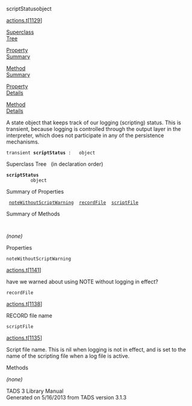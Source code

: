 <span class="title">scriptStatus</span><span class="type">object</span>

[actions.t](../file/actions.t.html)\[[1129](../source/actions.t.html#1129)\]

[Superclass  
Tree](#_SuperClassTree_)

[Property  
Summary](#_PropSummary_)

[Method  
Summary](#_MethodSummary_)

[Property  
Details](#_Properties_)

[Method  
Details](#_Methods_)

<div class="fdesc">

A state object that keeps track of our logging (scripting) status. This
is transient, because logging is controlled through the output layer in
the interpreter, which does not participate in any of the persistence
mechanisms.

`transient `**`scriptStatus`**` :   object`

</div>

<span id="_SuperClassTree_"></span>

<div class="mjhd">

<span class="hdln">Superclass Tree</span>   (in declaration order)

</div>

**`scriptStatus`**  
`         object`  
<span id="_PropSummary_"></span>

<div class="mjhd">

<span class="hdln">Summary of Properties</span>  

</div>

` `[`noteWithoutScriptWarning`](#noteWithoutScriptWarning)`  `[`recordFile`](#recordFile)`  `[`scriptFile`](#scriptFile)`  `

<span id="_MethodSummary_"></span>

<div class="mjhd">

<span class="hdln">Summary of Methods</span>  

</div>

` `

*(none)* <span id="_Properties_"></span>

<div class="mjhd">

<span class="hdln">Properties</span>  

</div>

<span id="noteWithoutScriptWarning"></span>

`noteWithoutScriptWarning`

[actions.t](../file/actions.t.html)\[[1141](../source/actions.t.html#1141)\]

<div class="desc">

have we warned about using NOTE without logging in effect?

</div>

<span id="recordFile"></span>

`recordFile`

[actions.t](../file/actions.t.html)\[[1138](../source/actions.t.html#1138)\]

<div class="desc">

RECORD file name

</div>

<span id="scriptFile"></span>

`scriptFile`

[actions.t](../file/actions.t.html)\[[1135](../source/actions.t.html#1135)\]

<div class="desc">

Script file name. This is nil when logging is not in effect, and is set
to the name of the scripting file when a log file is active.

</div>

<span id="_Methods_"></span>

<div class="mjhd">

<span class="hdln">Methods</span>  

</div>

*(none)*

<div class="ftr">

TADS 3 Library Manual  
Generated on 5/16/2013 from TADS version 3.1.3

</div>
